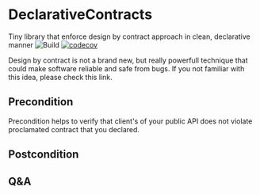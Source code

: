 # DeclarativeContracts
Tiny library that enforce design by contract approach in clean, declarative manner
![Build](https://github.com/ArturLavrov/DeclarativeContracts/workflows/Build/badge.svg?branch=master)
[![codecov](https://codecov.io/gh/ArturLavrov/DeclarativeContracts/branch/master/graph/badge.svg?token=LD45D8GXZB)](https://codecov.io/gh/ArturLavrov/DeclarativeContracts)

Design by contract is not a brand new, but really powerfull technique that could make software reliable and safe from bugs.
If you not familiar with this idea, please check this link.


## Precondition

Precondition helps to verify that client's of your public API does not violate proclamated contract that you declared.

## Postcondition

## Q&A

